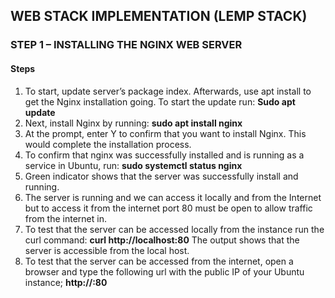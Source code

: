 ## WEB STACK IMPLEMENTATION (LEMP STACK)
### STEP 1 – INSTALLING THE NGINX WEB SERVER
#### Steps
1. To start, update server’s package index. Afterwards, use apt install to get the Nginx installation going. To start the update run: **Sudo apt update**
2. Next, install Nginx by running: **sudo apt install nginx**
3. At the prompt, enter Y to confirm that you want to install Nginx. This would complete the installation process.
4. To confirm that nginx was successfully installed and is running as a service in Ubuntu, run: **sudo systemctl status nginx**
5. Green indicator shows that the server was successfully install and running.
6. The server is running and we can access it locally and from the Internet but to access it from the internet port 80 must be open to allow traffic from the internet in.
7. To test that the server can be accessed locally from the instance run the curl command: **curl http://localhost:80** The output shows that the server is accessible from the local host.
8. To test that the server can be accessed from the internet, open a browser and type the following url with the public IP of your Ubuntu instance; 
**http://<Public-IP-Address>:80**
